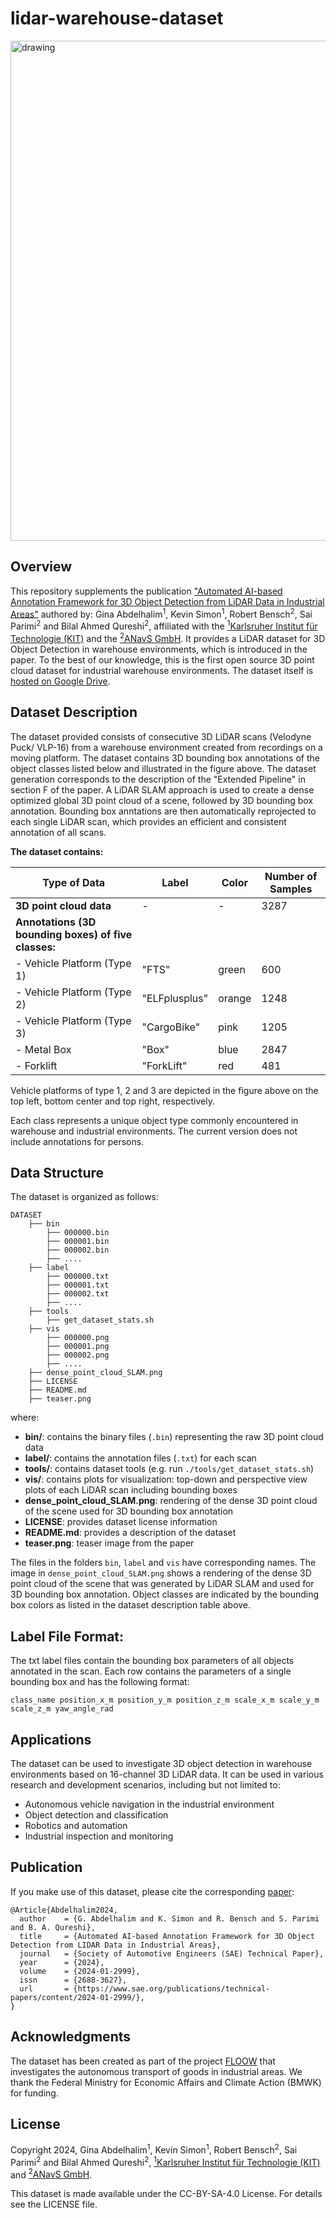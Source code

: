# lidar-warehouse-dataset
<img src="teaser.png" alt="drawing" width="800"/>

## Overview

This repository supplements the publication ["Automated AI-based Annotation Framework for 3D Object Detection from LiDAR Data in Industrial Areas"](https://www.sae.org/publications/technical-papers/content/2024-01-2999/) authored by: Gina Abdelhalim<sup>1</sup>, Kevin Simon<sup>1</sup>, Robert Bensch<sup>2</sup>, Sai Parimi<sup>2</sup> and Bilal Ahmed Qureshi<sup>2</sup>, affiliated with the [<sup>1</sup>Karlsruher Institut für Technologie (KIT)](www.kit.edu) and the [<sup>2</sup>ANavS GmbH](https://anavs.com/). It provides a LiDAR dataset for 3D Object Detection in warehouse environments, which is introduced in the paper. To the best of our knowledge, this is the first open source 3D point cloud dataset for industrial warehouse environments. The dataset itself is [hosted on Google Drive](https://drive.google.com/drive/folders/1T0hDyBnyY22pwShCDjSK95hzItTqqLqf).

## Dataset Description

The dataset provided consists of consecutive 3D LiDAR scans (Velodyne Puck/ VLP-16) from a warehouse environment created from recordings on a moving platform. The dataset contains 3D bounding box annotations of the object classes listed below and illustrated in the figure above. The dataset generation corresponds to the description of the "Extended Pipeline" in section F of the paper. A LiDAR SLAM approach is used to create a dense optimized global 3D point cloud of a scene, followed by 3D bounding box annotation. Bounding box anntations are then automatically reprojected to each single LiDAR scan, which provides an efficient and consistent annotation of all scans.

**The dataset contains:**

| Type of Data  | Label | Color | Number of Samples | 
|---|---|---|---|
|**3D point cloud data**   | - | - | 3287 |
|**Annotations (3D bounding boxes) of five classes:**   | | | |
|- Vehicle Platform (Type 1) | "FTS"  | green | 600 |
|- Vehicle Platform (Type 2) | "ELFplusplus" | orange | 1248 |
|- Vehicle Platform (Type 3) | "CargoBike" | pink | 1205 |
|- Metal Box | "Box" | blue | 2847 |
|- Forklift | "ForkLift" | red | 481 |

Vehicle platforms of type 1, 2 and 3 are depicted in the figure above on the top left, bottom center and top right, respectively.

Each class represents a unique object type commonly encountered in warehouse and industrial environments. The current version does not include annotations for persons.

## Data Structure

The dataset is organized as follows:

```
DATASET
    ├── bin 
        ├── 000000.bin
        ├── 000001.bin
        ├── 000002.bin
        ├── ....
    ├── label 
        ├── 000000.txt
        ├── 000001.txt
        ├── 000002.txt
        ├── ....
    ├── tools
        ├── get_dataset_stats.sh
    ├── vis 
        ├── 000000.png
        ├── 000001.png
        ├── 000002.png
        ├── ....
    ├── dense_point_cloud_SLAM.png
    ├── LICENSE
    ├── README.md
    ├── teaser.png    
```

where:

- **bin/**: contains the binary files (`.bin`) representing the raw 3D point cloud data
- **label/**: contains the annotation files (`.txt`) for each scan
- **tools/**: contains dataset tools (e.g. run `./tools/get_dataset_stats.sh`) 
- **vis/**: contains plots for visualization: top-down and perspective view plots of each LiDAR scan including bounding boxes
- **dense_point_cloud_SLAM.png**: rendering of the dense 3D point cloud of the scene used for 3D bounding box annotation
- **LICENSE**: provides dataset license information
- **README.md**: provides a description of the dataset
- **teaser.png**: teaser image from the paper

The files in the folders `bin`, `label` and `vis` have corresponding names. The image in `dense_point_cloud_SLAM.png` shows a rendering of the dense 3D point cloud of the scene that was generated by LiDAR SLAM and used for 3D bounding box annotation. Object classes are indicated by the bounding box colors as listed in the dataset description table above.

## Label File Format:
The txt label files contain the bounding box parameters of all objects annotated in the scan. Each row contains the parameters of a single bounding box and has the following format:

`class_name position_x_m position_y_m position_z_m scale_x_m scale_y_m scale_z_m yaw_angle_rad`

## Applications

The dataset can be used to investigate 3D object detection in warehouse environments based on 16-channel 3D LiDAR data. It can be used in various research and development scenarios, including but not limited to:

- Autonomous vehicle navigation in the industrial environment
- Object detection and classification
- Robotics and automation
- Industrial inspection and monitoring

## Publication
If you make use of this dataset, please cite the corresponding [paper](https://www.sae.org/publications/technical-papers/content/2024-01-2999/):

```
@Article{Abdelhalim2024,
  author    = {G. Abdelhalim and K. Simon and R. Bensch and S. Parimi and B. A. Qureshi},
  title     = {Automated AI-based Annotation Framework for 3D Object Detection from LIDAR Data in Industrial Areas},
  journal   = {Society of Automotive Engineers (SAE) Technical Paper},
  year      = {2024},
  volume    = {2024-01-2999},
  issn      = {2688-3627},
  url       = {https://www.sae.org/publications/technical-papers/content/2024-01-2999/},
}
```

## Acknowledgments

The dataset has been created as part of the project [FLOOW](https://floow-project.de/) that investigates the autonomous transport of goods in industrial areas. We thank the Federal Ministry for Economic Affairs and Climate Action (BMWK) for funding. 

## License

Copyright 2024, Gina Abdelhalim<sup>1</sup>, Kevin Simon<sup>1</sup>, Robert Bensch<sup>2</sup>, Sai Parimi<sup>2</sup> and Bilal Ahmed Qureshi<sup>2</sup>,
[<sup>1</sup>Karlsruher Institut für Technologie (KIT)](www.kit.edu) and [<sup>2</sup>ANavS GmbH](https://anavs.com/).

This dataset is made available under the CC-BY-SA-4.0 License. For details see the LICENSE file.
